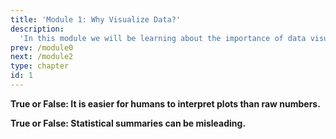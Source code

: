 ```yaml
---
title: 'Module 1: Why Visualize Data?'
description:
  'In this module we will be learning about the importance of data visualization and how a grammar of graphics can help us effectively visualize data.'
prev: /module0
next: /module2
type: chapter
id: 1
---
```


<exercise id="0" title="Module Learning Outcomes"  type="slides, video">

<slides source="module1/module1_00" shot="0" start="3:5707" end="4:5306">
</slides>

</exercise>


<exercise id="1" title="What is Data Visualization?" type="slides,video">

<slides source="module1/module1_01" shot="1" start="0:003" end="07:12">
</slides>

</exercise>

<exercise id="2" title="Why Visualize Data?">

**True or False: It is easier for humans to interpret plots than raw numbers.**

<choice id="1" >
<opt text="True"  correct="true"></opt>
<opt text="False"></opt>
</choice>

**True or False: Statistical summaries can be misleading.**

<choice id="2" >
<opt text="True"  correct="true"></opt>
<opt text="False"></opt>
</choice>

</exercise>

<!--
**Question 1**

How many example did the model of this matrix correctly label as "Guard"?

<choice id="1">

<opt text="19">

This is the number of example the model correctly predicted as **Forward**.

</opt>

<opt text= "3">
 
This is the number of examples the model predicted **Guard** when the true label was **Forward**.

</opt>

<opt text="4">

This is the number of examples the model predicted **Forward** when the true label was **Guard**.

</opt>

<opt text="26"  correct="true">

Nice!

</opt>

</choice>


**Question 2**

If **Forward** is the positve label, how many ***false positive*** values?

<choice id="2" >

<opt text="19">

This is the number of example true positives. 

</opt>

<opt text= "3">
 
This is the number of false negatives! 

</opt>

<opt text="4"  correct="true">

Great! This is the number of examples the model predicted **Forward** (positive) when the true label was **Guard** (negative) .

</opt>

<opt text="26" >

This the the number of true negatives. 

</opt>

</choice>


</exercise>


<exercise id="3" title="Question Title Here">

Running a coding exercise for the first time could take a bit of time for everything to load.  Be patient, it could take a few minutes. 

**When you see `____` in a coding exercise, replace it with what you assume to be the correct code.  Run it and see if you obtain the desired output.  Submit your code to validate if you were correct.**

_**Make sure you remove the hash (`#`) symbol in the coding portions of this question.  We have commented them so that the line won't execute and you can test your code after each step.**_

We've seen our basketball dataset before and predicted using `SVC` with it before but this time we are going to have a look at how well our model does by building a confusion matrix. 

Tasks:   
- Import the plotting confusion matrix library. 
- Build a pipeline naed `pipe_bb` that preprocesses with `preprocessor` and builds an `SVC()` model with default hyperparameters. 
- Fit the pipeline on `X_train` and `y_train`. 
- Next, build a confusion matrix using `plot_confusion_matrix` and calling `pipe_bb` and the **test** set. Pick any colour you like with `cmap`. You can find the colour options <a href=" https://matplotlib.org/3.1.0/tutorials/colors/colormaps.html" target="_blank">here</a>.

<codeblock id="01_03">

- Are you using `.shape` to find the dimensions? 

</codeblock>



**Question 1**       
How many features does the data have?

<choice  id="1">
<opt text="8">

This is not the number of features.

</opt>

<opt text="9" correct="true">

Yes! Good job!

</opt>

<opt text="25">

This is not the number of features.

</opt>

<opt text="10">

We don't include the index or the target as a feature.

</opt>
</choice>



**Question 2**      
 How many examples does the data have?

<choice  id="2">

<opt text="9">

This is the total number of columns, not the number of examples.

</opt>

<opt text="8" >

This is the not the number of examples.

</opt>

<opt text="25" correct="true">

Well done!

</opt>

<opt text="26">
This is not the number of examples.

</opt>
</choice>
</exercise>

-->


<exercise id="3" title="What Did We Just Learn?" type="slides, video">
<slides source="module1/module1_end" shot="0" start="04:5307" end="05:5911">
</slides>
</exercise>
